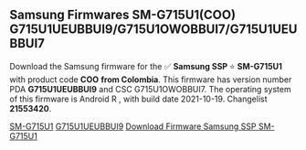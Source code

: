 <h2>Samsung Firmwares SM-G715U1(COO) G715U1UEUBBUI9/G715U1OWOBBUI7/G715U1UEUBBUI7</h2>
Download the Samsung firmware for the ✅ <strong>Samsung SSP </strong> ⭐ <strong>SM-G715U1</strong> with product code <strong>COO</strong> <strong> from Colombia</strong>. This firmware has version number PDA <strong>G715U1UEUBBUI9</strong> and CSC G715U1OWOBBUI7. The operating system of this firmware is Android R , with build date 2021-10-19. Changelist <strong>21553420</strong>.


[SM-G715U1](https://samfirm.shop/samsung/model/SM-G715U1)
[G715U1UEUBBUI9](https://samfirm.shop/samsung/pda/G715U1UEUBBUI9)
[Download Firmware Samsung SSP SM-G715U1](https://samfirm.shop/samsung/firmware/466832)
